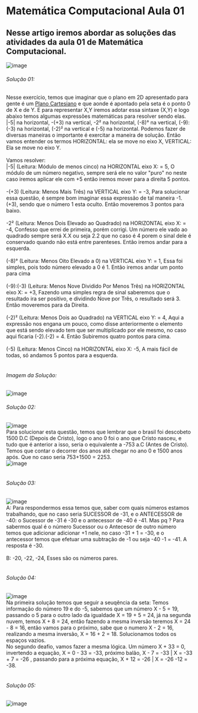 # Matemática Computacional Aula 01

## Nesse artigo iremos abordar as soluções das atividades da aula 01 de Matemática Computacional.


![image](https://user-images.githubusercontent.com/68255416/220329026-4c9ce64f-a4e6-4c6b-ae16-00e56cf11e85.png)
###### Solução 01: 
Nesse exercício, temos que imaginar que o plano em 2D apresentado para gente é um <a href="https://mundoeducacao.uol.com.br/matematica/plano-cartesiano.htm#:~:text=O%20plano%20cartesiano%20%C3%A9%20formado,cartesianas%20ou%20somente%20plano%20cartesiano.">Plano Cartesiano</a> e que aonde é apontado pela seta é o ponto 0 de X e de Y. E para representar X,Y iremos adotar essa sintaxe (X,Y) e logo abaixo temos algumas expressões matemáticas para resolver sendo elas. |-5| na horizontal, -(+3) na vertical, -2² na horizontal, (-8)° na vertical, (-9):(-3) na horizontal, (-2)² na vertical e (-5) na horizontal.
Podemos fazer de diversas maneiras o importante é exercitar a maneira de solução. Então vamos entender os termos HORIZONTAL: ela se move no eixo X, VERTICAL: Ela se move no eixo Y.</br></br>
Vamos resolver:</br> 
|-5| (Leitura: Módulo de menos cinco) na HORIZONTAL eixo X: = 5, O módulo de um número negativo, sempre será ele no valor "puro" no neste caso iremos aplicar ele com +5 então iremos mover para a direita 5 pontos.</br></br>
-(+3) (Leitura: Menos Mais Três) na VERTICAL eixo Y: = -3, Para solucionar essa questão, é sempre bom imaginar essa expressão de tal maneira -1.(+3), sendo que o número 1 esta oculto. Então moveremos 3 pontos para baixo.</br></br>
-2² (Leitura: Menos Dois Elevado ao Quadrado) na HORIZONTAL eixo X: = -4, Confesso que errei de primeira, porém corrigi. Um número ele vado ao quadrado sempre será X.X ou seja 2.2 que no caso é 4 porem o sinal dele é conservado quando não está entre parenteses. Então iremos andar para a esquerda.</br></br>
(-8)° (Leitura: Menos Oito Elevado a 0) na VERTICAL eixo Y: = 1, Essa foi simples, pois todo número elevado a 0 é 1. Então iremos andar um ponto para cima</br></br>
(-9):(-3) (Leitura: Menos Nove Dividido Por Menos Três) na HORIZONTAL eixo X: = +3, Fazendo uma simples regra de sinal saberemos que o resultado ira ser positivo, e dividindo Nove por Três, o resultado será 3. Então moveremos para da Direita.</br></br>
(-2)² (Leitura: Menos Dois ao Quadrado) na VERTICAL eixo Y: = 4, Aqui a expressão nos engana um pouco, como disse anteriormente o elemento que está sendo elevado tem que ser multiplicado por ele mesmo, no caso aqui ficaria (-2).(-2) = 4. Então Subiremos quatro pontos para cima.</br></br>
(-5) (Leitura: Menos Cinco) na HORIZONTAL eixo X: -5, A mais fácil de todas, só andamos 5 pontos para a esquerda. </br></br>

###### Imagem da Solução:</br>
![image](https://user-images.githubusercontent.com/68255416/220346199-755251bc-52ff-4c6c-85d1-fd4fa9ffe789.png)</br>

###### Solução 02:
![image](https://user-images.githubusercontent.com/68255416/220349028-f853be68-534b-435a-9624-f9d2cefe9670.png)</br>
Para solucionar esta questão, temos que lembrar que o brasil foi descobeto 1500 D.C (Depois de Cristo), logo o ano 0 foi o ano que Cristo nasceu, e tudo que é anterior a isso, seria o equivalente a -753 a.C (Antes de Cristo). Temos que contar o decorrer dos anos até chegar no ano 0 e 1500 anos após. Que no caso seria 753+1500 = 2253.</br>![image](https://user-images.githubusercontent.com/68255416/220351759-8e709f5d-cab7-472b-b906-118b07d6e9ac.png)</br></br>

###### Solução 03:
![image](https://user-images.githubusercontent.com/68255416/220357887-6419b72b-afff-4db2-b662-b4a51a27fdb2.png)</br>
A: Para respondermos essa temos que, saber com quais números estamos trabalhando, que no caso seria SUCESSOR de -31, e o ANTECESSOR de -40: o Sucessor de -31 é -30 e o antecessor de -40 é -41. Mas pq ? Para sabermos qual é o número Sucessor ou o Antecesor de outro número temos que adicionar adicionar +1 nele, no caso -31 + 1 = -30, e o antecessor temos que efetuar uma subtração de -1 ou seja -40 -1 = -41. A resposta é -30.</br></br>
B: -20, -22, -24, Esses são os números pares.</br></br>

###### Solução 04:
![image](https://user-images.githubusercontent.com/68255416/220361991-5a671703-6e47-4fda-a45d-409ce60639e4.png)</br>
Na primeira solução temos que seguir a seuqência da seta: Temos informação do número 19 e do -5, sabemos que um número X - 5 = 19, passando o 5 para o outro lado da igualdade X = 19 + 5 = 24, já na segunda nuvem, temos X + 8 = 24, então fazendo a mesma inversão teremos X = 24 - 8 = 16, então vamos para o próximo, sabe que o numero X - 2 = 16, realizando a mesma inversão, X = 16 + 2 = 18. Solucionamos todos os espaços vazios.</br>
No segundo deafio, vamos fazer a mesma lógica. Um número X + 33 = 0, invertendo a equação, X = 0 - 33 = -33, próximo balão, X - 7 = -33 | X = -33 + 7 = -26 , passando para a próxima equação, X + 12 = -26 | X = -26 -12 = -38. </br></br>

###### Solução 05:
![image](https://user-images.githubusercontent.com/68255416/220365775-8752c853-91cb-4676-bfe1-227348a3274e.png)


